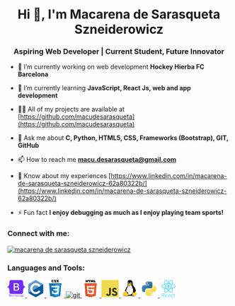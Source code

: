 <h1 align="center">Hi 👋, I'm Macarena de Sarasqueta Szneiderowicz</h1>
<h3 align="center">Aspiring Web Developer | Current Student, Future Innovator</h3>

- 🔭 I’m currently working on web development **Hockey Hierba FC Barcelona**

- 🌱 I’m currently learning **JavaScript, React Js, web and app development**

- 👨‍💻 All of my projects are available at [https://github.com/macudesarasqueta](https://github.com/macudesarasqueta)

- 💬 Ask me about **C, Python, HTML5, CSS, Frameworks (Bootstrap), GIT, GitHub**

- 📫 How to reach me **macu.desarasqueta@gmail.com**

- 📄 Know about my experiences [https://www.linkedin.com/in/macarena-de-sarasqueta-szneiderowicz-62a80322b/](https://www.linkedin.com/in/macarena-de-sarasqueta-szneiderowicz-62a80322b/)

- ⚡ Fun fact **I enjoy debugging as much as I enjoy playing team sports!**

<h3 align="left">Connect with me:</h3>
<p align="left">
<a href="https://linkedin.com/in/macarena de sarasqueta szneiderowicz" target="blank"><img align="center" src="https://raw.githubusercontent.com/rahuldkjain/github-profile-readme-generator/master/src/images/icons/Social/linked-in-alt.svg" alt="macarena de sarasqueta szneiderowicz" height="30" width="40" /></a>
</p>

<h3 align="left">Languages and Tools:</h3>
<p align="left"> <a href="https://getbootstrap.com" target="_blank" rel="noreferrer"> <img src="https://raw.githubusercontent.com/devicons/devicon/master/icons/bootstrap/bootstrap-plain-wordmark.svg" alt="bootstrap" width="40" height="40"/> </a> <a href="https://www.cprogramming.com/" target="_blank" rel="noreferrer"> <img src="https://raw.githubusercontent.com/devicons/devicon/master/icons/c/c-original.svg" alt="c" width="40" height="40"/> </a> <a href="https://www.w3schools.com/css/" target="_blank" rel="noreferrer"> <img src="https://raw.githubusercontent.com/devicons/devicon/master/icons/css3/css3-original-wordmark.svg" alt="css3" width="40" height="40"/> </a> <a href="https://git-scm.com/" target="_blank" rel="noreferrer"> <img src="https://www.vectorlogo.zone/logos/git-scm/git-scm-icon.svg" alt="git" width="40" height="40"/> </a> <a href="https://www.w3.org/html/" target="_blank" rel="noreferrer"> <img src="https://raw.githubusercontent.com/devicons/devicon/master/icons/html5/html5-original-wordmark.svg" alt="html5" width="40" height="40"/> </a> <a href="https://developer.mozilla.org/en-US/docs/Web/JavaScript" target="_blank" rel="noreferrer"> <img src="https://raw.githubusercontent.com/devicons/devicon/master/icons/javascript/javascript-original.svg" alt="javascript" width="40" height="40"/> </a> <a href="https://www.linux.org/" target="_blank" rel="noreferrer"> <img src="https://raw.githubusercontent.com/devicons/devicon/master/icons/linux/linux-original.svg" alt="linux" width="40" height="40"/> </a> <a href="https://www.python.org" target="_blank" rel="noreferrer"> <img src="https://raw.githubusercontent.com/devicons/devicon/master/icons/python/python-original.svg" alt="python" width="40" height="40"/> </a> <a href="https://reactjs.org/" target="_blank" rel="noreferrer"> <img src="https://raw.githubusercontent.com/devicons/devicon/master/icons/react/react-original-wordmark.svg" alt="react" width="40" height="40"/> </a> </p>
